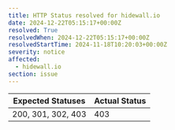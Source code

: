 ```yaml
---
title: HTTP Status resolved for hidewall.io
date: 2024-12-22T05:15:17+00:00Z
resolved: True
resolvedWhen: 2024-12-22T05:15:17+00:00Z
resolvedStartTime: 2024-11-18T10:20:03+00:00Z
severity: notice
affected:
  - hidewall.io
section: issue
---
```


| Expected Statuses | Actual Status  |
|-------------------|----------------|
| 200, 301, 302, 403 | 403 |
